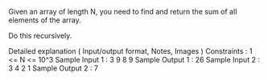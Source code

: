 Given an array of length N, you need to find and return the sum of all elements of the array.

Do this recursively.

Detailed explanation ( Input/output format, Notes, Images )
Constraints :
1 <= N <= 10^3
Sample Input 1 :
3
9 8 9
Sample Output 1 :
26
Sample Input 2 :
3
4 2 1
Sample Output 2 :
7    
